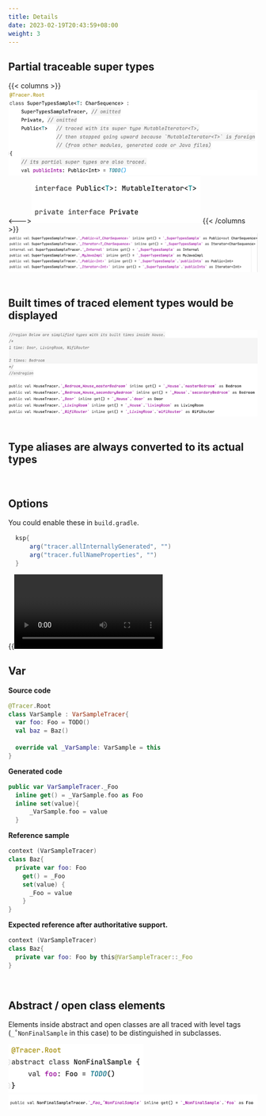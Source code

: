 ```yaml
---
title: Details
date: 2023-02-19T20:43:59+08:00
weight: 3
---
```

## Partial traceable super types 
  {{< columns >}}
  ![](generic(1).png)<--->![](generic(2).png)
  {{< /columns >}}
  ![](_generic.png)
  <br><br>

## Built times of traced element types would be displayed
  ![](builtTimesComment.png)
  <br><br>

## Type aliases are always converted to its actual types       
  &nbsp;&nbsp;

## Options 
  You could enable these in `build.gradle`.
  ```groovy
    ksp{
        arg("tracer.allInternallyGenerated", "")  
        arg("tracer.fullNameProperties", "")  
    }
  ```
  {{<video src=option >}}
  <br><br>

## Var
  **Source code**
  ```kotlin
  @Tracer.Root
  class VarSample : VarSampleTracer{
    var foo: Foo = TODO()
    val baz = Baz()

    override val _VarSample: VarSample = this
  }
  ```

  **Generated code**    
  ```kotlin
  public var VarSampleTracer._Foo 
    inline get() = _VarSample.foo as Foo    
    inline set(value){ 
        _VarSample.foo = value 
    }
  ```

  **Reference sample**   
  ```kotlin 
  context (VarSampleTracer)
  class Baz{
    private var foo: Foo  
      get() = _Foo
      set(value) { 
        _Foo = value
      }
  }
  ```  

  **Expected reference after authoritative support.**
  ```kotlin
  context (VarSampleTracer)
  class Baz{
    private var foo: Foo by this@VarSampleTracer::_Foo  
  }
  ```
 <br>

## Abstract / open class elements 
Elements inside abstract and open classes are all traced with level tags (`_˚NonFinalSample` in 
this case) to be distinguished in subclasses.  

![](abstract.png)  
![](_abstract.png)